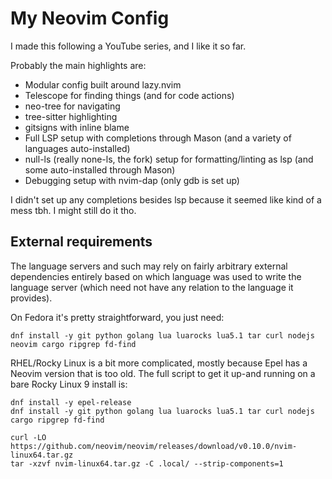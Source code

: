 # My Neovim Config

I made this following a YouTube series, and I like it so far.

Probably the main highlights are:
- Modular config built around lazy.nvim
- Telescope for finding things (and for code actions)
- neo-tree for navigating
- tree-sitter highlighting
- gitsigns with inline blame
- Full LSP setup with completions through Mason (and a variety of languages auto-installed)
- null-ls (really none-ls, the fork) setup for formatting/linting as lsp (and some auto-installed through Mason)
- Debugging setup with nvim-dap (only gdb is set up)

I didn't set up any completions besides lsp because it seemed like kind of a mess tbh. I might still do it tho.

## External requirements

The language servers and such may rely on fairly arbitrary external dependencies entirely based on which language was used to write the language server (which need not have any relation to the language it provides).

On Fedora it's pretty straightforward, you just need:
```
dnf install -y git python golang lua luarocks lua5.1 tar curl nodejs neovim cargo ripgrep fd-find   
```

RHEL/Rocky Linux is a bit more complicated, mostly because Epel has a Neovim version that is too old. The full script to get it up-and running on a bare Rocky Linux 9 install is:

```
dnf install -y epel-release
dnf install -y git python golang lua luarocks lua5.1 tar curl nodejs cargo ripgrep fd-find

curl -LO https://github.com/neovim/neovim/releases/download/v0.10.0/nvim-linux64.tar.gz
tar -xzvf nvim-linux64.tar.gz -C .local/ --strip-components=1
```

